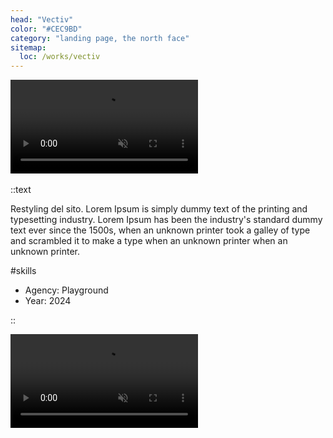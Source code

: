 ```yaml
---
head: "Vectiv"
color: "#CEC9BD"
category: "landing page, the north face"
sitemap:
  loc: /works/vectiv
---
```


<div class="relative">
  <video src="/img/works/vectiv/portfolio-work-vectiv-big-video.mp4" playsinline autoplay muted loop></video>
  <a href="https://www.thenorthface.co.uk/vectiv.html" target="_blank">
    <img class="pf-cta" src="/img/works/vectiv/portfolio-work-vectiv-big-cta.svg" alt="">
  </a>
</div>

::text

Restyling del sito. Lorem Ipsum is simply dummy text of the printing and typesetting industry. Lorem Ipsum has been the industry's standard dummy text ever since the 1500s, when an unknown printer took a galley of type and scrambled it to make a type when an unknown printer when an unknown printer.

#skills

<ul>
  <li>Agency: Playground</li>
  <li>Year: 2024</li>
</ul>

::

<div class="relative mb-12">
  <video class="rounded-[5px] lg:rounded-[20px]" src="/img/works/vectiv/portfolio-work-vectiv-small-video.mp4" playsinline autoplay muted loop></video>
</div>
